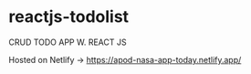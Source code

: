 # reactjs-todolist
CRUD TODO APP W. REACT JS

Hosted on Netlify -> https://apod-nasa-app-today.netlify.app/
